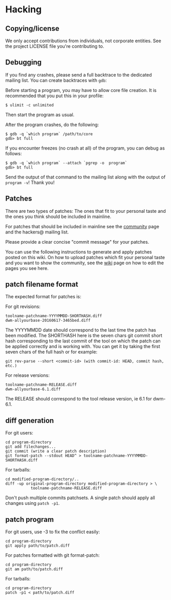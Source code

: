 Hacking
=======

Copying/license
---------------
We only accept contributions from individuals, not corporate entities. See the
project LICENSE file you're contributing to.

Debugging
---------
If you find any crashes, please send a full backtrace to the dedicated mailing
list. You can create backtraces with `gdb`:

Before starting a program, you may have to allow core file creation. It is
recommended that you put this in your profile:

	$ ulimit -c unlimited

Then start the program as usual.

After the program crashes, do the following:

	$ gdb -q `which program` /path/to/core
	gdb> bt full

If you encounter freezes (no crash at all) of the program, you can debug as
follows:

	$ gdb -q `which program` --attach `pgrep -o  program`
	gdb> bt full

Send the output of that command to the mailing list along with the output of
`program -v`! Thank you!

Patches
-------
There are two types of patches: The ones that fit to your personal taste and
the ones you think should be included in mainline.

For patches that should be included in mainline see the
[community](//suckless.org/community) page and the hackers@ mailing list.

Please provide a clear concise "commit message" for your patches.

You can use the following instructions to generate and apply patches posted on
this wiki. On how to upload patches which fit your personal taste and you want
to show the community, see the [wiki](//suckless.org/wiki) page on how to edit
the pages you see here.

patch filename format
---------------------
The expected format for patches is:

For git revisions:

	toolname-patchname-YYYYMMDD-SHORTHASH.diff
	dwm-allyourbase-20160617-3465bed.diff

The YYYYMMDD date should correspond to the last time the patch has been
modified. The SHORTHASH here is the seven chars git commit short hash
corresponding to the last commit of the tool on which the patch can be applied
correctly and is working with. You can get it by taking the first seven chars
of the full hash or for example:

	git rev-parse --short <commit-id> (with commit-id: HEAD, commit hash, etc.)

For release versions:

	toolname-patchname-RELEASE.diff
	dwm-allyourbase-6.1.diff

The RELEASE should correspond to the tool release version, ie 6.1 for dwm-6.1.

diff generation
---------------
For git users:

	cd program-directory
	git add filechanges...
	git commit (write a clear patch description)
	git format-patch --stdout HEAD^ > toolname-patchname-YYYYMMDD-SHORTHASH.diff

For tarballs:

	cd modified-program-directory/..
	diff -up original-program-directory modified-program-directory > \
	           toolname-patchname-RELEASE.diff

Don't push multiple commits patchsets. A single patch should apply all changes
using `patch -p1`.

patch program
-------------
For git users, use -3 to fix the conflict easily:

	cd program-directory
	git apply path/to/patch.diff

For patches formatted with git format-patch:

	cd program-directory
	git am path/to/patch.diff

For tarballs:

	cd program-directory
	patch -p1 < path/to/patch.diff
